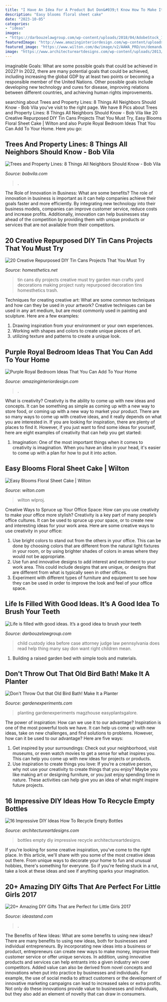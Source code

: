 ```yaml
---
title: "I Have An Idea For A Product But Don&#039;t Know How To Make It ~ Tin Cans Diy Projects Creative Must Try Garden Man Crafts Yard Decorations Making Project Rusty Repurposed Decoration Tins Homesthetics Trash"
description: "Easy blooms floral sheet cake"
date: "2023-10-05"
categories:
- "ideas"
images:
- "https://darbouzelawgroup.com/wp-content/uploads/2018/04/AdobeStock_127994034-1024x683.jpeg"
featuredImage: "http://www.amazinginteriordesign.com/wp-content/uploads/2013/10/q21.jpg"
featured_image: "https://www.wilton.com/dw/image/v2/AAWA_PRD/on/demandware.static/-/Sites-wilton-project-master/default/dwe7306388/images/project/WLPROJ-9414/Easy_Bloom_Sheet_cake_1.jpg?sw=1440&amp;sh=750&amp;sm=fit"
image: "https://www.architectureartdesigns.com/wp-content/uploads/2013/03/decoration-bottles-diy-ArchitectureArtDesigns-9.jpg"
---
```



imaginable Goals: What are some possible goals that could be achieved in 2022?
In 2022, there are many potential goals that could be achieved, including increasing the global GDP by at least two points or becoming a responsible member of the United Nations. Other possible goals include developing new technology and cures for disease, improving relations between different countries, and achieving human rights improvements.

	

		
searching about Trees and Property Lines: 8 Things All Neighbors Should Know - Bob Vila you've visit to the right page. We have 8 Pics about Trees and Property Lines: 8 Things All Neighbors Should Know - Bob Vila like 20 Creative Repurposed DIY Tin Cans Projects That You Must Try, Easy Blooms Floral Sheet Cake | Wilton and also Purple Royal Bedroom Ideas That You Can Add To Your Home. Here you go:
		
    
## Trees And Property Lines: 8 Things All Neighbors Should Know - Bob Vila

<img loading=lazy src="https://empire-s3-production.bobvila.com/slides/42003/original/Fallen.jpg?1618281203" onerror="this.onerror=null;this.src='https://tse2.mm.bing.net/th?id=OIP.WU4cj90aGUulQfkO5KC5iQHaFX&amp;pid=15.1';" alt="Trees and Property Lines: 8 Things All Neighbors Should Know - Bob Vila">

_Source: bobvila.com_

>. 

	

The Role of Innovation in Business: What are some benefits?
The role of innovation in business is important as it can help companies achieve their goals faster and more efficiently. By integrating new technology into their business models, companies can improve customer service, reduce costs and increase profits. Additionally, innovation can help businesses stay ahead of the competition by providing them with unique products or services that are not available from their competitors.

    
## 20 Creative Repurposed DIY Tin Cans Projects That You Must Try

<img loading=lazy src="http://cdn.homesthetics.net/wp-content/uploads/2014/10/19-Creative-Re-purposed-DIY-Tin-Cans-Projects-That-You-Must-Try-homesthetics-3.jpg" onerror="this.onerror=null;this.src='https://tse1.mm.bing.net/th?id=OIP.-GhdxyxZg8WsqEeF0olTtgHaJ4&amp;pid=15.1';" alt="20 Creative Repurposed DIY Tin Cans Projects That You Must Try">

_Source: homesthetics.net_

>tin cans diy projects creative must try garden man crafts yard decorations making project rusty repurposed decoration tins homesthetics trash. 

	

Techniques for creating creative art: What are some common techniques and how can they be used in your artwork?
Creative techniques can be used in any art medium, but are most commonly used in painting and sculpture. Here are a few examples:
1. Drawing inspiration from your environment or your own experiences.
2. Working with shapes and colors to create unique pieces of art.
3. utilizing texture and patterns to create a unique look.

    
## Purple Royal Bedroom Ideas That You Can Add To Your Home

<img loading=lazy src="http://www.amazinginteriordesign.com/wp-content/uploads/2013/10/q21.jpg" onerror="this.onerror=null;this.src='https://tse2.mm.bing.net/th?id=OIP.0Ryn7rS_ROuHQcdcdbKEsgHaLH&amp;pid=15.1';" alt="Purple Royal Bedroom Ideas That You Can Add To Your Home">

_Source: amazinginteriordesign.com_

>. 

	

What is creativity?
Creativity is the ability to come up with new ideas and concepts. It can be something as simple as coming up with a new way to store food, or coming up with a new way to market your product. There are so many ways to come up with creative ideas, and it really depends on what you are interested in. If you are looking for inspiration, there are plenty of places to find it. However, if you just want to find some ideas for yourself, here are eight examples of creativity that can help you get started: 
1) Imagination: One of the most important things when it comes to creativity is imagination. When you have an idea in your head, it's easier to come up with a plan for how to put it into action.

    
## Easy Blooms Floral Sheet Cake | Wilton

<img loading=lazy src="https://www.wilton.com/dw/image/v2/AAWA_PRD/on/demandware.static/-/Sites-wilton-project-master/default/dwe7306388/images/project/WLPROJ-9414/Easy_Bloom_Sheet_cake_1.jpg?sw=1440&amp;sh=750&amp;sm=fit" onerror="this.onerror=null;this.src='https://tse4.mm.bing.net/th?id=OIP.Wot-5cMtoaFht5U6cTZ6qQHaHa&amp;pid=15.1';" alt="Easy Blooms Floral Sheet Cake | Wilton">

_Source: wilton.com_

>wilton wlproj. 

	

Creative Ways to Spruce up Your Office Space: How can you use creativity to make your office more stylish?
Creativity is a key part of many people’s office cultures. It can be used to spruce up your space, or to create new and interesting ideas for your work area. Here are some creative ways to use creativity in your office: 
1. Use bright colors to stand out from the others in your office. This can be done by choosing colors that are different from the natural light fixtures in your room, or by using brighter shades of colors in areas where they would not be appropriate. 
2. Use fun and innovative designs to add interest and excitement to your work area. This could include designs that are unique, or designs that are different from what is typically seen in other offices. 
3. Experiment with different types of furniture and equipment to see how they can be used in order to improve the look and feel of your office space.

    
## Life Is Filled With Good Ideas. It’s A Good Idea To Brush Your Teeth

<img loading=lazy src="https://darbouzelawgroup.com/wp-content/uploads/2018/04/AdobeStock_127994034-1024x683.jpeg" onerror="this.onerror=null;this.src='https://tse2.mm.bing.net/th?id=OIP.tVotmd-zilWnWt2IN1fKrQHaE8&amp;pid=15.1';" alt="Life is filled with good ideas. It’s a good idea to brush your teeth">

_Source: darbouzelawgroup.com_

>child custody idea before case attorney judge law pennsylvania does read help thing many say don want right children mean. 

	

1. Building a raised garden bed with simple tools and materials.

    
## Don&#039;t Throw Out That Old Bird Bath! Make It A Planter

<img loading=lazy src="https://www.gardenexperiments.com/wp-content/uploads/2017/05/bird-bath-3.jpg" onerror="this.onerror=null;this.src='https://tse2.mm.bing.net/th?id=OIP.qtW_4oATZneWYfisG5QqlwHaLI&amp;pid=15.1';" alt="Don&#039;t Throw Out that Old Bird Bath! Make It a Planter">

_Source: gardenexperiments.com_

>planting gardenexperiments magzhouse easyplantsgalore. 

	

The power of inspiration: How can we use it to our advantage?
Inspiration is one of the most powerful tools we have. It can help us come up with new ideas, take on new challenges, and find solutions to problems. However, how can it be used to our advantage? Here are five ways: 
1) Get inspired by your surroundings: Check out your neighborhood, visit museums, or even watch movies to get a sense for what inspires you. This can help you come up with new ideas for projects or products. 
2) Use inspiration to create things you love: If you’re a creative person, why not use your creativity to create things that you enjoy? Maybe you like making art or designing furniture, or you just enjoy spending time in nature. These activities can help give you an idea of what might inspire future projects.

    
## 16 Impressive DIY Ideas How To Recycle Empty Bottles

<img loading=lazy src="https://www.architectureartdesigns.com/wp-content/uploads/2013/03/decoration-bottles-diy-ArchitectureArtDesigns-9.jpg" onerror="this.onerror=null;this.src='https://tse4.mm.bing.net/th?id=OIP.MibulOgv3tLIQwgglS_BAwHaNK&amp;pid=15.1';" alt="16 Impressive DIY Ideas How To Recycle Empty Bottles">

_Source: architectureartdesigns.com_

>bottles empty diy impressive recycle architectureartdesigns. 

	

If you're looking for some creative inspiration, you've come to the right place. In this article, we'll share with you some of the most creative ideas out there. From unique ways to decorate your home to fun and unusual hobbies, there's something for everyone. So if you're feeling stuck in a rut, take a look at these ideas and see if anything sparks your imagination.

    
## 20+ Amazing DIY Gifts That Are Perfect For Little Girls 2017

<img loading=lazy src="https://ideastand.com/wp-content/uploads/2016/10/22-diy-gifts-for-little-girls.jpg" onerror="this.onerror=null;this.src='https://tse3.mm.bing.net/th?id=OIP.bdPJkeCzzC5ZvG5e6y7NOgHaKl&amp;pid=15.1';" alt="20+ Amazing DIY Gifts That are Perfect for Little Girls 2017">

_Source: ideastand.com_

>. 

	

The Benefits of New Ideas: What are some benefits to using new ideas?
There are many benefits to using new ideas, both for businesses and individual entrepreneurs. By incorporating new ideas into a business or product, entrepreneurs can create new ways to make money, improve their customer service or offer unique services. In addition, using innovative products and services can help entrants into a given industry win over competitors.
Added value can also be derived from novel concepts and innovations when put into practice by businesses and individuals. For example, the use of social media to attract customers or the development of innovative marketing campaigns can lead to increased sales or extra profits. Not only do these innovations provide value to businesses and individuals, but they also add an element of novelty that can draw in consumers.

